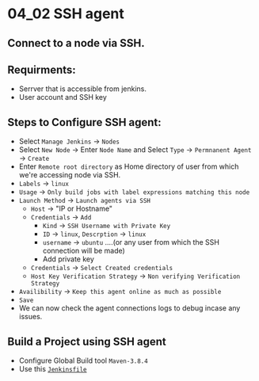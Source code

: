 # 04_02 SSH agent
## Connect to a node via SSH.
## Requirments:
  - Serrver that is accessible from jenkins.
  - User account and SSH key

## Steps to Configure SSH agent:
  - Select `Manage Jenkins` &rarr; `Nodes`
  - Select `New Node` &rarr; Enter `Node Name` and Select `Type` &rarr; `Permnanent Agent` &rarr; `Create`
  - Enter `Remote root directory` as Home directory of user from which we're accessing node via SSH.
  - `Labels` &rarr; `linux`
  - `Usage` &rarr; `Only build jobs with label expressions matching this node`
  - `Launch Method` &rarr; `Launch agents via SSH`
    - `Host` &rarr; "IP or Hostname"
    - `Credentials` &rarr; `Add`
       - `Kind` &rarr; `SSH Username with Private Key`
       - `ID` &rarr; `linux`, `Descrption` &rarr; `linux`
       - `username` &rarr; `ubuntu` ....(or any user from which the SSH connection will be made)
       - Add private key
    - `Credentials` &rarr; `Select Created credentials`
    - `Host Key Verification Strategy` &rarr; `Non verifying Verification Strategy`
  - `Availibility` &rarr; `Keep this agent online as much as possible`
  - `Save`
  - We can now check the agent connections logs to debug incase any issues.

## Build a Project using SSH agent
  - Configure Global Build tool `Maven-3.8.4`
  - Use this [`Jenkinsfile`](./Jenkinsfile)
